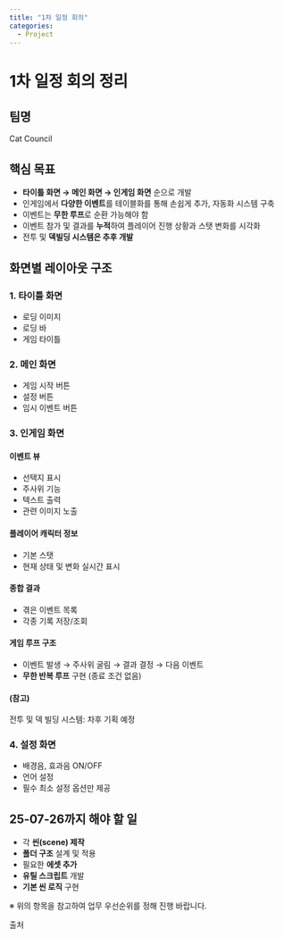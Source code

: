 ```yaml
---
title: "1차 일정 회의"
categories:
  - Project
---
```


# 1차 일정 회의 정리

## 팀명
Cat Council

## 핵심 목표

- **타이틀 화면 → 메인 화면 → 인게임 화면** 순으로 개발
- 인게임에서 **다양한 이벤트**를 테이블화를 통해 손쉽게 추가, 자동화 시스템 구축
- 이벤트는 **무한 루프**로 순환 가능해야 함
- 이벤트 참가 및 결과를 **누적**하여 플레이어 진행 상황과 스탯 변화를 시각화
- 전투 및 **덱빌딩 시스템은 추후 개발**

## 화면별 레이아웃 구조

### 1. 타이틀 화면
- 로딩 이미지  
- 로딩 바  
- 게임 타이틀  

### 2. 메인 화면
- 게임 시작 버튼  
- 설정 버튼  
- 임시 이벤트 버튼  

### 3. 인게임 화면

#### 이벤트 뷰
- 선택지 표시
- 주사위 기능
- 텍스트 출력
- 관련 이미지 노출

#### 플레이어 캐릭터 정보
- 기본 스탯
- 현재 상태 및 변화 실시간 표시

#### 종합 결과
- 겪은 이벤트 목록
- 각종 기록 저장/조회

#### 게임 루프 구조
- 이벤트 발생 → 주사위 굴림 → 결과 결정 → 다음 이벤트  
- **무한 반복 루프** 구현 (종료 조건 없음)

#### (참고)  
전투 및 덱 빌딩 시스템: 차후 기획 예정

### 4. 설정 화면
- 배경음, 효과음 ON/OFF  
- 언어 설정  
- 필수 최소 설정 옵션만 제공  

## 25-07-26까지 해야 할 일

- 각 **씬(scene) 제작**
- **폴더 구조** 설계 및 적용
- 필요한 **에셋 추가**
- **유틸 스크립트** 개발
- **기본 씬 로직** 구현

※ 위의 항목을 참고하여 업무 우선순위를 정해 진행 바랍니다.

출처
